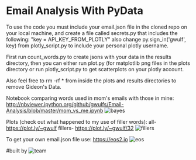**Email Analysis With PyData**
===================

To use the code you must include your email.json file in the cloned repo on your local machine, and create a file called secrets.py that includes the following: "key = API_KEY_FROM_PLOTLY" also change py.sign_in('gwulf', key) from plotly_script.py to include your personal plotly username.

First run count_words.py to create jsons with your data in the results directory, then you can either run plot.py (for matplotlib png files in the plots directory or run plotly_script.py to get scatterplots on your plotly account.

Also feel free to rm -rf * from inside the plots and results directories to remove Gideon's Data.

Notebook comparing words used in mom's emails with those in mine:
http://nbviewer.ipython.org/github/gwulfs/Email-Analysis/blob/master/mom_vs_me.ipynb
![bayes](http://i.imgur.com/6YAU6yR.png)

Plots (check out what happened to my use of filler words):
all- https://plot.ly/~gwulf
fillers- https://plot.ly/~gwulf/32
![fillers](http://i.imgur.com/fXufppH.png)

To get your own email.json file use:
https://eos2.io
![eos](http://i.imgur.com/ieOrmEk.png)

#built by
![team](http://i.imgur.com/GJqc2Q6.png)